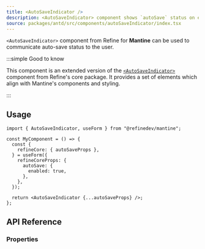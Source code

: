 ```yaml
---
title: <AutoSaveIndicator />
description: <AutoSaveIndicator> component shows `autoSave` status on edit actions.
source: packages/antd/src/components/autoSaveIndicator/index.tsx
---
```


`<AutoSaveIndicator>` component from Refine for **Mantine** can be used to communicate auto-save status to the user.

:::simple Good to know

This component is an extended version of the [`<AutoSaveIndicator>`](/docs/core/components/auto-save-indicator) component from Refine's core package. It provides a set of elements which align with Mantine's components and styling.

:::

## Usage

```tsx
import { AutoSaveIndicator, useForm } from "@refinedev/mantine";

const MyComponent = () => {
  const {
    refineCore: { autoSaveProps },
  } = useForm({
    refineCoreProps: {
      autoSave: {
        enabled: true,
      },
    },
  });

  return <AutoSaveIndicator {...autoSaveProps} />;
};
```

## API Reference

### Properties

<PropsTable module="@refinedev/mantine/AutoSaveIndicator" />
